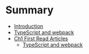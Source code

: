 # Summary

* [Introduction](README.md)
* [TypeScript and webpack](typescript_and_webpack.md)
* [Ch1 First Read Articles](ch1_first_read_articles.md)
   * [TypeScript and webpack](typescript_and_webpack.md)


